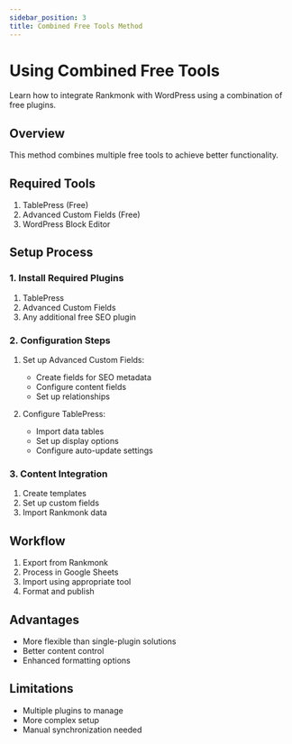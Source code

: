 ```yaml
---
sidebar_position: 3
title: Combined Free Tools Method
---
```


# Using Combined Free Tools

Learn how to integrate Rankmonk with WordPress using a combination of free plugins.

## Overview
This method combines multiple free tools to achieve better functionality.

## Required Tools
1. TablePress (Free)
2. Advanced Custom Fields (Free)
3. WordPress Block Editor

## Setup Process

### 1. Install Required Plugins
1. TablePress
2. Advanced Custom Fields
3. Any additional free SEO plugin

### 2. Configuration Steps
1. Set up Advanced Custom Fields:
   - Create fields for SEO metadata
   - Configure content fields
   - Set up relationships

2. Configure TablePress:
   - Import data tables
   - Set up display options
   - Configure auto-update settings

### 3. Content Integration
1. Create templates
2. Set up custom fields
3. Import Rankmonk data

## Workflow
1. Export from Rankmonk
2. Process in Google Sheets
3. Import using appropriate tool
4. Format and publish

## Advantages
- More flexible than single-plugin solutions
- Better content control
- Enhanced formatting options

## Limitations
- Multiple plugins to manage
- More complex setup
- Manual synchronization needed 